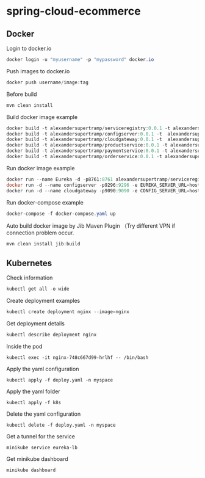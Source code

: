 # spring-cloud-ecommerce

## Docker

Login to docker.io

````powershell
docker login -u "myusername" -p "mypassword" docker.io
````

Push images to docker.io

````powershell
docker push username/image:tag
````

Before build

````powershell
mvn clean install
````

Build docker image example

````powershell
docker build -t alexandersupertramp/serviceregistry:0.0.1 -t alexandersupertramp/serviceregistry:latest .
docker build -t alexandersupertramp/configserver:0.0.1 -t  alexandersupertramp/configserver:latest .
docker build -t alexandersupertramp/cloudgateway:0.0.1 -t  alexandersupertramp/cloudgateway:latest .
docker build -t alexandersupertramp/productservice:0.0.1 -t alexandersupertramp/productservice:latest .
docker build -t alexandersupertramp/paymentservice:0.0.1 -t alexandersupertramp/paymentservice:latest .
docker build -t alexandersupertramp/orderservice:0.0.1 -t alexandersupertramp/orderservice:latest .
````
Run docker image example

````powershell
docker run --name Eureka -d -p8761:8761 alexandersupertramp/serviceregistry:0.0.1
docker run -d --name configserver -p9296:9296 -e EUREKA_SERVER_URL=host.docker.internal alexandersupertramp/configserver:latest
docker run -d --name cloudgateway -p9090:9090 -e CONFIG_SERVER_URL=host.docker.internal -e EUREKA_SERVER_URL=host.docker.internal alexandersupertramp/cloudgateway:latest
````

Run docker-compose example

````powershell
docker-compose -f docker-compose.yaml up 
````

Auto build docker image by Jib Maven Plugin （Try different VPN if connection problem occur.

````powershell
mvn clean install jib:build
````

## Kubernetes

Check information

```powershell
kubectl get all -o wide
```

Create deployment examples

```powershell
kubectl create deployment nginx --image=nginx
```
Get deployment details

```powershell
kubectl describe deployment nginx
```

Inside the pod

```
kubectl exec -it nginx-748c667d99-hrlhf -- /bin/bash
```
Apply the yaml configuration
```
kubectl apply -f deploy.yaml -n myspace
```

Apply the yaml folder
```
kubectl apply -f k8s
```

Delete the yaml configuration
```
kubectl delete -f deploy.yaml -n myspace
```
Get a tunnel for the service
```
minikube service eureka-lb
```
Get minikube dashboard
```
minikube dashboard
```
